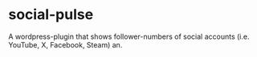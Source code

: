 # social-pulse
A wordpress-plugin that shows follower-numbers of social accounts (i.e. YouTube, X, Facebook, Steam) an.
